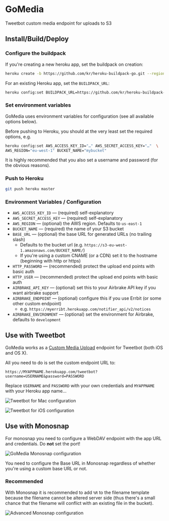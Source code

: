 # GoMedia

Tweetbot custom media endpoint for uploads to S3

## Install/Build/Deploy

### Configure the buildpack

If you're creating a new heroku app, set the buildpack on creation:

```sh
heroku create -b https://github.com/kr/heroku-buildpack-go.git --region=eu
```

For an existing Heroku app, set the `BUILDPACK_URL`:

```sh
heroku config:set BUILDPACK_URL=https://github.com/kr/heroku-buildpack-go.git
```

### Set environment variables

GoMedia uses environment variables for configuration (see all available options below).

Before pushing to Heroku, you should at the very least set the required options, e.g.

```sh
heroku config:set AWS_ACCESS_KEY_ID="…" AWS_SECRET_ACCESS_KEY="…"  \
AWS_REGION="eu-west-1" BUCKET_NAME="mybucket"
```

It is highly recommended that you also set a username and password (for the obvious reasons).

### Push to Heroku

```sh
git push heroku master
```

### Environment Variables / Configuration

* `AWS_ACCESS_KEY_ID` — (required) self-explanatory
* `AWS_SECRET_ACCESS_KEY` — (required) self-explanatory
* `AWS_REGION` — (optional) the AWS region. Defaults to `us-east-1`
* `BUCKET_NAME` — (required) the name of your S3 bucket
* `BASE_URL` — (optional) the base URL for generated URLs (no trailing slash)
    * Defaults to the bucket url (e.g. `https://s3-eu-west-1.amazonaws.com/BUCKET_NAME/`)
    * If you're using a custom CNAME (or a CDN) set it to the hostname (beginning with http or https)
* `HTTP_PASSWORD` — (recommended) protect the upload end points with basic auth
* `HTTP_USER` — (recommended) protect the upload end points with basic auth
* `AIRBRAKE_API_KEY` — (optional) set this to your Airbrake API key if you want airbrake support
* `AIRBRAKE_ENDPOINT` — (optional) configure this if you use Errbit (or some other custom endpoint)
    * e.g. `https://myerribt.herokuapp.com/notifier_api/v2/notices`
* `AIRBRAKE_ENVIRONMENT` — (optional) set the environment for Airbrake, defaults to `development`

## Use with Tweetbot

GoMedia works as a [Custom Media Upload][custom] endpoint for Tweetbot (both iOS and OS X).

All you need to do is set the custom endpoint URL to:

```
https://MYAPPNAME.herokuapp.com/tweetbot?username=USERNAME&password=PASSWORD
```

Replace `USERNAME` and `PASSWORD` with your own credentials and `MYAPPNAME` with your Heroku app name…

![Tweetbot for Mac configuration][tweetbot-mac]

![Tweetbot for iOS configuration][tweetbot-ios]

[custom]: http://tapbots.net/tweetbot/custom_media/
[tweetbot-mac]: http://shots.matiaskorhonen.fi/tweetbot-mac-gomedia_nibjww.png
[tweetbot-ios]: http://shots.matiaskorhonen.fi/tweetbot-ios-gomedia_nibjwd.png

## Use with Monosnap

For monosnap you need to configure a WebDAV endpoint with the app URL and credentials. Do **not** set the port!

![GoMedia Monosnap configuration][monoconf]

You need to configure the Base URL in Monosnap regardless of whether you're using a custom base URL or not.

### Recommended

With Monosnap it is recommended to add `%R` to the filename template because the filename cannot be altered server side (thus there's a small chance that the filename will conflict with an existing file in the bucket).

![Advanced Monosnap configuration][advanced]

[monoconf]: http://shots.matiaskorhonen.fi/monosnap-gomedia-configuration_nibjb9.png
[advanced]: http://shots.matiaskorhonen.fi/Monosnap_advanced.png
